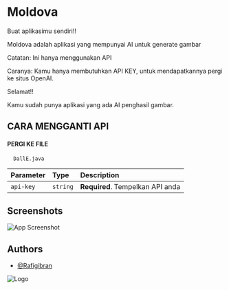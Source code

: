 
# Moldova
Buat aplikasimu sendiri!!

Moldova adalah aplikasi yang mempunyai AI untuk generate gambar

Catatan: Ini hanya menggunakan API

Caranya: Kamu hanya membutuhkan API KEY, untuk mendapatkannya pergi ke situs OpenAI.

Selamat!!

Kamu sudah punya aplikasi yang ada AI penghasil gambar.


## CARA MENGGANTI API

#### PERGI KE FILE

```http
  DallE.java
```

| Parameter | Type     | Description                |
| :-------- | :------- | :------------------------- |
| `api-key` | `string` | **Required**. Tempelkan API anda |


## Screenshots

![App Screenshot](https://firebasestorage.googleapis.com/v0/b/talkgoo-moldcyber-rafi-gibran.appspot.com/o/Screenshot_2023-08-17-13-48-25-541_com.spacevise.moldova.jpg?alt=media&token=c4d06037-59b9-4699-b2f8-235e369ad281)


## Authors

- [@Rafigibran](https://www.github.com/Rafigibran)


![Logo](https://firebasestorage.googleapis.com/v0/b/talkgoo-moldcyber-rafi-gibran.appspot.com/o/spacevise.png?alt=media&token=b3b63a1d-b9bc-47ec-9042-e77d64fb7b9e)

